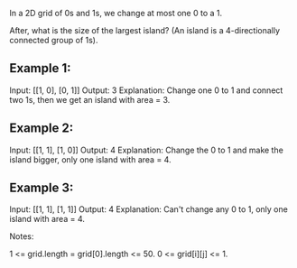 In a 2D grid of 0s and 1s, we change at most one 0 to a 1.

After, what is the size of the largest island? (An island is a 4-directionally connected group of 1s).

## Example 1:

Input: [[1, 0], [0, 1]]
Output: 3
Explanation: Change one 0 to 1 and connect two 1s, then we get an island with area = 3.
## Example 2:

Input: [[1, 1], [1, 0]]
Output: 4
Explanation: Change the 0 to 1 and make the island bigger, only one island with area = 4.
## Example 3:

Input: [[1, 1], [1, 1]]
Output: 4
Explanation: Can't change any 0 to 1, only one island with area = 4.
 

Notes:

1 <= grid.length = grid[0].length <= 50.
0 <= grid[i][j] <= 1.
 
